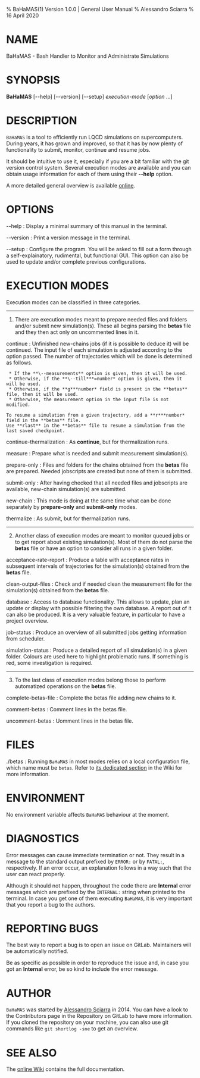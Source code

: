 % BaHaMAS(1) Version 1.0.0 | General User Manual
% Alessandro Sciarra
% 16 April 2020

# NAME

BaHaMAS - Bash Handler to Monitor and Administrate Simulations

# SYNOPSIS

**BaHaMAS** [--help] [--version] [--setup]
         *execution-mode* [*option* ...]

# DESCRIPTION

`BaHaMAS` is a tool to efficiently run LQCD simulations on supercomputers.
During years, it has grown and improved, so that it has by now plenty of functionality to submit, monitor, continue and resume jobs.

It should be intuitive to use it, especially if you are a bit familiar with the git version control system.
Several execution modes are available and you can obtain usage information for each of them using their **\--help** option.

A more detailed general overview is available [online](https://gitlab.itp.uni-frankfurt.de/lattice-qcd/ag-philipsen/BaHaMAS/-/wikis/home).

# OPTIONS

\--help
:   Display a minimal summary of this manual in the terminal.

\--version
:   Print a version message in the terminal.

\--setup
:   Configure the program.
    You will be asked to fill out a form through a self-explainatory, rudimental, but functional GUI.
    This option can also be used to update and/or complete previous configurations.

# EXECUTION MODES

Execution modes can be classified in three categories.

---

1. There are execution modes meant to prepare needed files and folders and/or submit new simulation(s).
   These all begins parsing the **betas** file and they then act only on uncommented lines in it.

continue
:   Unfinished new-chains jobs (if it is possible to deduce it) will be continued.
    The input file of each simulation is adjusted according to the option passed.
    The number of trajectories which will be done is determined as follows.

     * If the **\--measurements** option is given, then it will be used.
     * Otherwise, if the **\--till***=number* option is given, then it will be used.
     * Otherwise, if the **g***number* field is present in the **betas** file, then it will be used.
     * Otherwise, the measurement option in the input file is not modified.

    To resume a simulation from a given trajectory, add a **r***number* field in the **betas** file.
    Use **rlast** in the **betas** file to resume a simulation from the last saved checkpoint.

continue-thermalization
:   As **continue**, but for thermalization runs.

measure
:   Prepare what is needed and submit measurement simulation(s).

prepare-only
:   Files and folders for the chains obtained from the **betas** file are prepared.
    Needed jobscripts are created but none of them is submitted.

submit-only
:   After having checked that all needed files and jobscripts are available, new-chain simulation(s) are submitted.

new-chain
:   This mode is doing at the same time what can be done separately by **prepare-only** and **submit-only** modes.

thermalize
:   As submit, but for thermalization runs.

---

2. Another class of execution modes are meant to monitor queued jobs or to get report about existing simulation(s).
   Most of them do not parse the **betas** file or have an option to consider all runs in a given folder.

acceptance-rate-report
:   Produce a table with acceptance rates in subsequent intervals of trajectories for the simulation(s) obtained from the **betas** file.

clean-output-files
:   Check and if needed clean the measurement file for the simulation(s) obtained from the **betas** file.

database
:   Access to database functionality.
    This allows to update, plan an update or display with possible filtering the own database.
    A report out of it can also be produced.
    It is a very valuable feature, in particular to have a project overview.

job-status
:   Produce an overview of all submitted jobs getting information from scheduler.

simulation-status
:   Produce a detailed report of all simulation(s) in a given folder.
    Colours are used here to highlight problematic runs.
    If something is red, some investigation is required.

---

3. To the last class of execution modes belong those to perform automatized operations on the **betas** file.

complete-betas-file
:   Complete the betas file adding new chains to it.

comment-betas
:   Comment lines in the betas file.

uncomment-betas
:   Uomment lines in the betas file.

# FILES

./betas
:   Running `BaHaMAS` in most modes relies on a local configuration file, which name must be `betas`.
    Refer to [its dedicated section](https://gitlab.itp.uni-frankfurt.de/lattice-qcd/ag-philipsen/BaHaMAS/-/wikis/Getting-started#betasFile) in the Wiki for more information.

# ENVIRONMENT

No environment variable affects `BaHaMAS` behaviour at the moment.

# DIAGNOSTICS

Error messages can cause immediate termination or not.
They result in a message to the standard output prefixed by `ERROR:` or by `FATAL:`, respectively.
If an error occur, an explanation follows in a way such that the user can react properly.

Although it should not happen, throughout the code there are **Internal** error messages which are prefixed by the `INTERNAL:` string when printed to the terminal.
In case you get one of them executing `BaHaMAS`, it is very important that you report a bug to the authors.

# REPORTING BUGS

The best way to report a bug is to open an issue on GitLab.
Maintainers will be automatically notified.

Be as specific as possible in order to reproduce the issue and, in case you got an **Internal** error, be so kind to include the error message.

# AUTHOR

`BaHaMAS` was started by [Alessandro Sciarra](sciarra@itp.uni-frankfurt.de) in 2014.
You can have a look to the Contributors page in the Repository on GitLab to have more information.
If you cloned the repository on your machine, you can also use git commands like `git shortlog -sne` to get an overview.

# SEE ALSO

The [online Wiki](https://gitlab.itp.uni-frankfurt.de/lattice-qcd/ag-philipsen/BaHaMAS/-/wikis/home) contains the full documentation.
